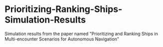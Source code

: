 # Prioritizing-Ranking-Ships-Simulation-Results
Simulation results from the paper named "Prioritizing and Ranking Ships in Multi-encounter Scenarios for Autonomous Navigation"
